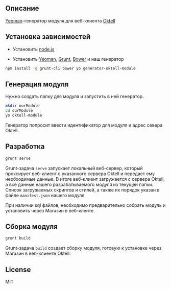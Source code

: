 ## Описание

[Yeoman](http://yeoman.io/)-генератор модуля для веб-клиента [Oktell](http://oktell.ru/)

## Установка зависимостей

- Установить [node.js](http://nodejs.org/)

- Установить [Yeoman](http://yeoman.io/), [Grunt](http://gruntjs.com/), [Bower](http://bower.io/) и наш генератор
```bash
npm install -g grunt-cli bower yo generator-oktell-module
```

## Генерация модуля

Нужно создать папку для модуля и запустить в ней генератор.

```bash
mkdir ourModule
cd ourModule
yo oktell-module
```

Генератор попросит ввести идентификатор для модуля и адрес севера Oktell.

## Разработка

```bash
grunt serve
```

Grunt-задача `serve` запускает локальный веб-сервер, который проксирует веб-клиент с указанного сервера Oktell и передает ему необходимые данные. В итоге веб-клиент загружается с сервера Oktell, а все данные нашего разрабатываемого модуля из текущей папки. Список загружаемых скриптов и стилей, а также их порядок указан в файле `manifest.json` нашего модуля.

При наличии sql файлов, необходимо предварительно собрать модуль и установить через Магазин в веб-кленте.

## Сборка модуля

```bash
grunt build
```
Grunt-задача `build` создает сборку модуля, готовую к установке через Магазин в веб-клиенте Oktell.


## License

MIT

